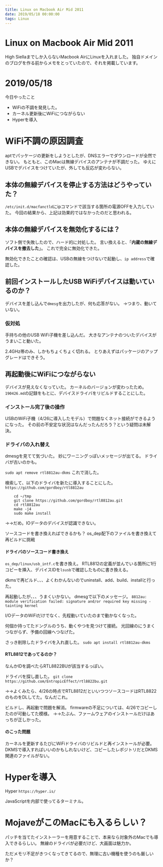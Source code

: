 ```yaml
---
title: Linux on Macbook Air Mid 2011
date: 2019/05/18 00:00:00
tags: Linux
---
```

# Linux on Macbook Air Mid 2011
High Siellaまでしか入らないMacbook AirにLinuxを入れました。
独自ドメインのブログを作る前からメモをとっていたので、それを掲載しています。

# 2019/05/18
今日やったこと
- WiFiの不調を発見した。
- カーネル更新後にWiFiにつながらない
- Hyperを導入

# WiFi不調の原因調査
aptでパッケージの更新をしようとしたが、DNSエラーでダウンロードが全然できない。
もともと、このMacは無線デバイスのアンテナが不調だった。
ゆえにUSBでデバイスをつけていたが、外しても反応が変わらない。

## 本体の無線デバイスを停止する方法はどうやっていた？
`/etc/init.d/macfanctld`にipコマンドで該当する箇所の電源OFFを入力していた。
今回の結果から、上記は効果的ではなかったのだと思われる。

## 本体の無線デバイスを無効化するには？
ソフト側で失敗したので、ハード的に対処した。
言い換えると、「**内蔵の無線デバイスを撤去した**」。
これで完全に無効化できた。

無効化できたことの確認は、USBの無線をつけないで起動し、`ip address`で確認した。

## 前回インストールしたUSB WiFiデバイスは動いているのか？
デバイスを差し込んで`dmesg`を出力したが、何も応答がない。
→つまり、動いていない。

### 仮対処
手持ちの他のUSB WiFi子機を差し込んだ。
大きなアンテナのついたデバイスがうまいこと動いた。

2.4GHz帯のみ、しかもちょくちょく切れる。
とりあえずはパッケージのアップグレードはできそう。

## 再起動後にWiFiにつながらない
デバイスが見えなくなっていた。
カーネルのバージョンが変わったため。
`190426.md`の記録をもとに、デバイスドライバをリビルドすることにした。

### インストール完了後の操作
USBのWiFi子機（4/26に導入したモデル）で問題なくネット接続ができるようになった。
その前の不安定な状況はなんだったんだろう？という疑問は未解決。

### ドライバの入れ替え
dmesgを見てて気づいた。
妙にワーニングっぽいメッセージが出てる。
ドライバが古いのかも。

`sudo apt remove rtl8812au-dkms`
これで消した。

検索して、以下のドライバを新たに導入することにした。
`https://github.com/gordboy/rtl8812au`

```
    cd ~/tmp
    git clone https://github.com/gordboy/rtl8812au.git
    cd rtl8812au
    make -j4
    sudo make install
```

→→だめ。IOデータのデバイスが認識できない。

ソースコードを書き換えればできるかも？
os_dep配下のファイルを書き換えて再ビルドに挑戦

#### ドライバのソースコード書き換え
`os_dep/linux/usb_intf.c`を書き換え。
RTL8812の定義が並んでいる箇所に1行コピーを挿入、デバイスIDを`lsusb`で確認したものに書き換える。

dkmsで再ビルド、、、よくわかんないのでuninstall、add、build、installと行った。

再起動したが、、、うまくいかない。
dmesgで以下のメッセージ。
`8812au: module verification failed: signature and/or required key missing - tainting kernel`

I/OデータのWiFiだけでなく、先程動いていたのまで動かなくなった。

何個か持ってたドングルのうち、動くやつを見つけて接続。
光回線のにうまくつながらず、予備の回線へつなげた。

さっき削除したドライバを入れ直した。
`sudo apt install rtl8812au-dkms`

#### RTL8812であってるのか？
なんかIDを調べたらRTL8822BUが該当するっぽい。

ドライバを探し直した。
`git clone https://github.com/EntropicEffect/rtl8822bu.git`

→→よくみたら、4/26の時点でRTL8812だといいつつソースコードはRTL8822のものをDLしてた。なんだこれ。

ビルドし、再起動で問題を解消。
firmwareの不足については、4/26でコピーしたのが可動してた模様。
→→たぶん、ファームウェアのインストールだけはあっちが正しかった。

#### のこった問題
カーネルを更新するたびにWiFiドライバのリビルドと再インストールが必要。
DKMSで導入すればいいのかもしれないけど、コピーしたレポジトリだとDKMS関連のファイルがない。

# Hyperを導入
Hyper `https://hyper.is/`

JavaScriptを内部で使ってるターミナル。

# MojaveがこのMacにも入るらしい？
パッチを当てたインストーラーを用意することで、本来なら対象外のMacでも導入できるらしい。
無線のドライバが必要だけど、大画面は魅力か。

ただメモリ不足がきつくなってきてるので、無理に古い機種を使うのも厳しいか？